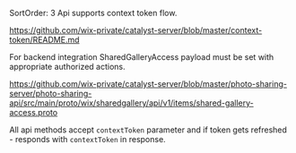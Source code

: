 SortOrder: 3
Api supports context token flow.

https://github.com/wix-private/catalyst-server/blob/master/context-token/README.md

For backend integration SharedGalleryAccess payload must be set with appropriate authorized actions.

https://github.com/wix-private/catalyst-server/blob/master/photo-sharing-server/photo-sharing-api/src/main/proto/wix/sharedgallery/api/v1/items/shared-gallery-access.proto

All api methods accept `contextToken` parameter and if token gets refreshed - responds with `contextToken` in response.